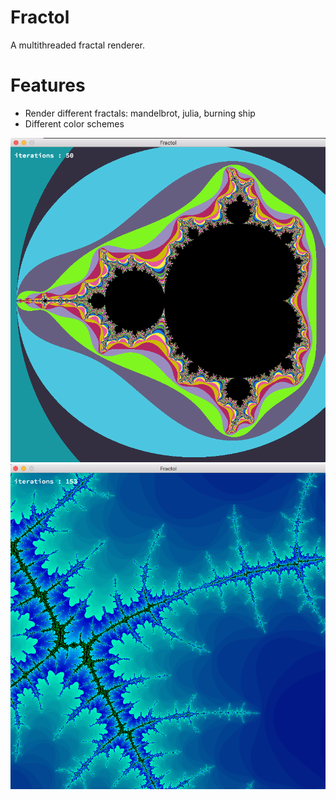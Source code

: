 # Fractol

A multithreaded fractal renderer.

# Features
* Render different fractals: mandelbrot, julia, burning ship
* Different color schemes

![screenshot](/img/fractol_mandelbrot.png?raw=true)
![screenshot](/img/fractol_mandelbrot_zoom.png?raw=true)
